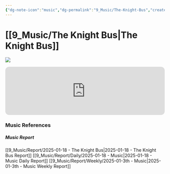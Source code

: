 ```yaml
---
{"dg-note-icon":"music","dg-permalink":"9_Music/The-Knight-Bus","created-date":"2025-01-18 4:51:06 pm","date":"2025-01-18","type":"music","tags":["music"],"aliases":null,"title":"The Knight Bus","music-url":"https://open.spotify.com/track/2owMaKos8aeNx0usmPCVmy","album":"Harry Potter and the Prisoner of Azkaban / Original Motion Picture Soundtrack","album-release-date":"2004-05-25","album-url":"https://open.spotify.com/album/7DDls7RWrCLvZgTVCJgfcq","cover":"![Harry Potter and the Prisoner of Azkaban / Original Motion Picture Soundtrack](https://i.scdn.co/image/ab67616d00001e02585f19adb14e7c92d9ec1b41)","cover-url":"https://i.scdn.co/image/ab67616d00001e02585f19adb14e7c92d9ec1b41","artists":"John Williams","added-at":"Sat Jan 18 2025 - 오후 4:51:09","rating":"⭐⭐⭐⭐⭐⭐⭐⭐⭐⭐","dg-publish":true,"permalink":"/9_Music/The-Knight-Bus/","dgPassFrontmatter":true,"noteIcon":"music"}
---
```


# [[9_Music/The Knight Bus\|The Knight Bus]]
![](https://i.scdn.co/image/ab67616d00001e02585f19adb14e7c92d9ec1b41)


<div class="container-root"><span></span></div><div><div class="container-root"><iframe style="border-radius:12px" src="https://open.spotify.com/embed/track/2owMaKos8aeNx0usmPCVmy?utm_source=generator" width="100%" height="152" frameborder="0" allowfullscreen="" allow="autoplay; clipboard-write; encrypted-media; fullscreen; picture-in-picture" loading="lazy"></iframe></div></div>











### Music References
##### Music Report
[[9_Music/Report/2025-01-18 - The Knight Bus\|2025-01-18 - The Knight Bus Report]]
[[9_Music/Report/Daily/2025-01-18 - Music\|2025-01-18 - Music Daily Report]]
[[9_Music/Report/Weekly/2025-01-3th - Music\|2025-01-3th - Music Weekly Report]]







